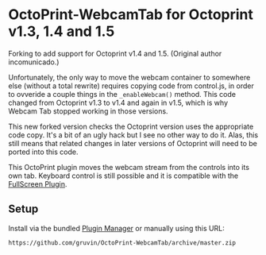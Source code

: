 # OctoPrint-WebcamTab for Octoprint v1.3, 1.4 and 1.5

Forking to add support for Octoprint v1.4 and 1.5. (Original author incomunicado.)

Unfortunately, the only way to move the webcam container to somewhere else (without a total rewrite) requires copying code from control.js, in order to ovveride a couple things in the `_enableWebcam()` method. This code changed from Octoprint v1.3 to v1.4 and again in v1.5, which is why Webcam Tab stopped working in those versions.

This new forked version checks the Octoprint version uses the appropriate code copy. It's a bit of an ugly hack but I see no other way to do it. Alas, this still means that related changes in later versions of Octoprint will need to be ported into this code.

This OctoPrint plugin moves the webcam stream from the controls into its own tab. Keyboard control is still possible and it is compatible with the [FullScreen Plugin](https://github.com/BillyBlaze/OctoPrint-FullScreen).

## Setup

Install via the bundled [Plugin Manager](https://github.com/foosel/OctoPrint/wiki/Plugin:-Plugin-Manager)
or manually using this URL:

    https://github.com/gruvin/OctoPrint-WebcamTab/archive/master.zip
